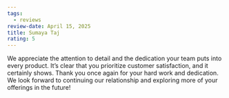 ```yaml
---
tags:
  - reviews
review-date: April 15, 2025
title: Sumaya Taj
rating: 5
---
```

We appreciate the attention to detail and the dedication your team puts into every product. It’s clear that you prioritize customer satisfaction, and it certainly shows.
Thank you once again for your hard work and dedication. We look forward to continuing our relationship and exploring more of your offerings in the future!
